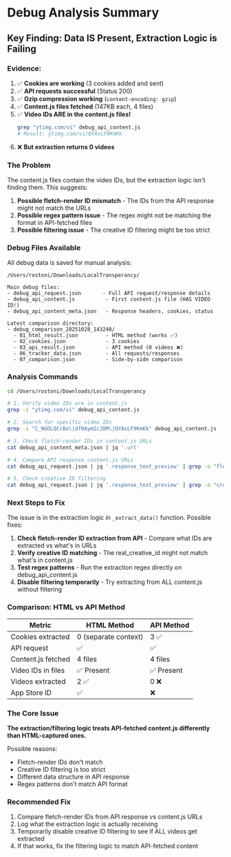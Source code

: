 # Debug Analysis Summary

## Key Finding: **Data IS Present, Extraction Logic is Failing**

### Evidence:

1. ✅ **Cookies are working** (3 cookies added and sent)
2. ✅ **API requests successful** (Status 200)
3. ✅ **Gzip compression working** (`content-encoding: gzip`)
4. ✅ **Content.js files fetched** (147KB each, 4 files)
5. ✅ **Video IDs ARE in the content.js files!**
   ```bash
   grep "ytimg.com/vi" debug_api_content.js
   # Result: ytimg.com/vi/QYAsLF9KmKk
   ```
6. ❌ **But extraction returns 0 videos**

### The Problem

The content.js files contain the video IDs, but the extraction logic isn't finding them. This suggests:

1. **Possible fletch-render ID mismatch** - The IDs from the API response might not match the URLs
2. **Possible regex pattern issue** - The regex might not be matching the format in API-fetched files
3. **Possible filtering issue** - The creative ID filtering might be too strict

### Debug Files Available

All debug data is saved for manual analysis:

```
/Users/rostoni/Downloads/LocalTransperancy/

Main debug files:
- debug_api_request.json       - Full API request/response details
- debug_api_content.js          - First content.js file (HAS VIDEO ID!)
- debug_api_content_meta.json   - Response headers, cookies, status

Latest comparison directory:
- debug_comparison_20251028_143240/
  - 01_html_result.json         - HTML method (works ✅)
  - 02_cookies.json             - 3 cookies
  - 03_api_result.json          - API method (0 videos ❌)
  - 06_tracker_data.json        - All requests/responses
  - 07_comparison.json          - Side-by-side comparison
```

### Analysis Commands

```bash
cd /Users/rostoni/Downloads/LocalTransperancy

# 1. Verify video IDs are in content.js
grep -i "ytimg.com/vi" debug_api_content.js

# 2. Search for specific video IDs
grep -i "C_NGOLQCcBo\|df0Aym2cJDM\|QYAsLF9KmKk" debug_api_content.js

# 3. Check fletch-render IDs in content.js URLs
cat debug_api_content_meta.json | jq '.url'

# 4. Compare API response content.js URLs
cat debug_api_request.json | jq '.response_text_preview' | grep -o "fletch-render-[0-9]*"

# 5. Check creative ID filtering
cat debug_api_request.json | jq '.response_text_preview' | grep -o "creativeId[^&]*"
```

### Next Steps to Fix

The issue is in the extraction logic in `_extract_data()` function. Possible fixes:

1. **Check fletch-render ID extraction from API** - Compare what IDs are extracted vs what's in URLs
2. **Verify creative ID matching** - The real_creative_id might not match what's in content.js
3. **Test regex patterns** - Run the extraction regex directly on debug_api_content.js
4. **Disable filtering temporarily** - Try extracting from ALL content.js without filtering

### Comparison: HTML vs API Method

| Metric | HTML Method | API Method |
|--------|-------------|------------|
| Cookies extracted | 0 (separate context) | 3 ✅ |
| API request | ✅ | ✅ |
| Content.js fetched | 4 files | 4 files |
| Video IDs in files | ✅ Present | ✅ Present |
| Videos extracted | 2 ✅ | 0 ❌ |
| App Store ID | ✅ | ❌ |

### The Core Issue

**The extraction/filtering logic treats API-fetched content.js differently than HTML-captured ones.**

Possible reasons:
- Fletch-render IDs don't match
- Creative ID filtering is too strict
- Different data structure in API response
- Regex patterns don't match API format

### Recommended Fix

1. Compare fletch-render IDs from API response vs content.js URLs
2. Log what the extraction logic is actually receiving
3. Temporarily disable creative ID filtering to see if ALL videos get extracted
4. If that works, fix the filtering logic to match API-fetched content


